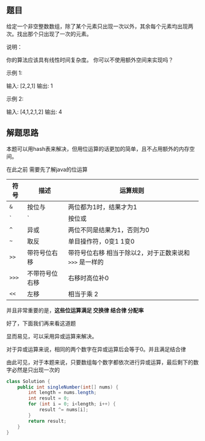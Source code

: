 ## 题目

给定一个非空整数数组，除了某个元素只出现一次以外，其余每个元素均出现两次。找出那个只出现了一次的元素。 

 说明： 

 你的算法应该具有线性时间复杂度。 你可以不使用额外空间来实现吗？ 

 示例 1: 

 输入: [2,2,1]
输出: 1
 

 示例 2: 

 输入: [4,1,2,1,2]
 输出: 4 
 
## 解题思路

本题可以用hash表来解决，但用位运算的话更加的简单，且不占用额外的内存空间。

在此之前 需要先了解java的位运算
 
符号 | 描述 | 运算规则
--- | --- | ---
`&` | 按位与 | 两位都为1时，结果才为1
`|` | 按位或 | 只要有一位为1，结果就为1
`^` | 异或 | 两位不同是结果为1，否则为0
`~` | 取反 | 单目操作符，0变1 1变0
`>>` | 带符号位右移 | 带符号位右移 相当于除以2，对于正数来说和 `>>>` 是一样的
`>>>` | 不带符号位右移 |  右移时高位补0
`<<` | 左移 | 相当于乘 2

并且非常重要的是，**这些位运算满足 交换律 结合律 分配率**

好了，下面我们再来看这道题

显而易见，可以采用异或运算来解决。

对于异或运算来说，相同的两个数字在异或运算后会等于0。并且满足结合律

由此可见，对于本题来说，只要数组每个数字都依次进行异或运算，最后剩下的数字必然是只出现一次的

```java
class Solution {
    public int singleNumber(int[] nums) {
        int length = nums.length;
        int result = 0;
        for (int i = 0; i<length; i++) {
            result ^= nums[i];
        }
        return result;
    }
}
```